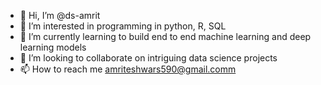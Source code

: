 - 👋 Hi, I’m @ds-amrit
- 👀 I’m interested in programming in python, R, SQL
- 🌱 I’m currently learning to build end to end machine learning and deep learning models 
- 💞️ I’m looking to collaborate on intriguing data science projects
- 📫 How to reach me amriteshwars590@gmail.comm
<!---
ds-amrit/ds-amrit is a ✨ special ✨ repository because its `README.md` (this file) appears on your GitHub profile.
You can click the Preview link to take a look at your changes.
--->
